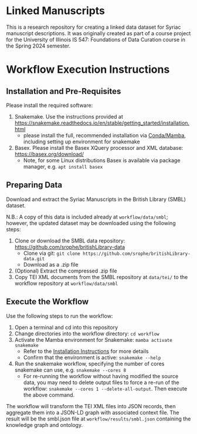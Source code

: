 # Linked Manuscripts

This is a research repository for creating a linked data dataset for Syriac manuscript descriptions. It was originally created as part of a course project for the University of Illinois IS 547: Foundations of Data Curation course in the Spring 2024 semester.

# Workflow Execution Instructions

## Installation and Pre-Requisites

Please install the required software:

1. Snakemake. Use the instructions provided at https://snakemake.readthedocs.io/en/stable/getting_started/installation.html
    - please install the full, recommended installation via [Conda/Mamba](https://snakemake.readthedocs.io/en/stable/getting_started/installation.html#installation-via-conda-mamba), including setting up environment for snakemake
2. Basex. Please install the Basex XQuery processor and XML database: https://basex.org/download/
    - Note, for some Linux distributions Basex is available via package manager, e.g. `apt install basex`

## Preparing Data

Download and extract the Syriac Manuscripts in the British Library (SMBL) dataset.

N.B.: A copy of this data is included already at `workflow/data/smbl`; however, the updated dataset may be downloaded using the following steps:

1. Clone or download the SMBL data repository: https://github.com/srophe/britishLibrary-data
    - Clone via git: `git clone https://github.com/srophe/britishLibrary-data.git`
    - Download as a .zip file
2. (Optional) Extract the compressed .zip file
3. Copy TEI XML documents from the SMBL repository at `data/tei/` to the workflow repository at `workflow/data/smbl`

## Execute the Workflow

Use the following steps to run the workflow:

1. Open a terminal and cd into this repository
2. Change directories into the workflow directory: `cd workflow`
3. Activate the Mamba environment for Snakemake: `mamba activate snakemake`
    - Refer to the [Installation Instructions](#installation-and-pre-requisites) for more details
    - Confirm that the environment is active: `snakemake --help`
4. Run the snakemake workflow, specifying the number of cores snakemake can use, e.g. `snakemake --cores 8`
    - For re-running the workflow without having modified the source data, you may need to delete output files to force a re-run of the workflow: `snakemake --cores 1 --delete-all-output`. Then execute the above command.

The workflow will transform the TEI XML files into JSON records, then aggregate them into a JSON-LD graph with associated context file. The result will be the smbl.json file at `workflow/results/smbl.json` containing the knowledge graph and ontology.